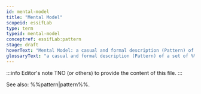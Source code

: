 ```yaml
---
id: mental-model
title: "Mental Model"
scopeid: essifLab
type: term
typeid: mental-model
conceptref: essifLab:pattern
stage: draft
hoverText: "Mental Model: a casual and formal description (Pattern) of a set of Concepts, relations between them, and constraints, that provide a specific 'viewpoint', or 'way of thinking' about a certain topic."
glossaryText: "a casual and formal description (Pattern) of a set of %%concepts^concept%%, relations between them, and constraints, that provide a specific 'viewpoint', or 'way of thinking' about a certain topic."
---
```


:::info Editor's note
TNO (or others) to provide the content of this file.
:::

See also: %%pattern|pattern%%.